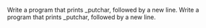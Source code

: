 Write a program that prints _putchar, followed by a new line.
Write a program that prints _putchar, followed by a new line.
